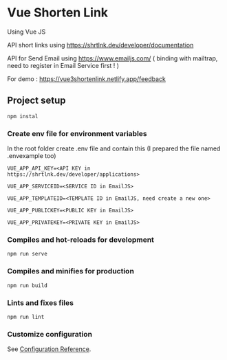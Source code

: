 # Vue Shorten Link

Using Vue JS

API short links using https://shrtlnk.dev/developer/documentation

API for Send Email using https://www.emailjs.com/ ( binding with mailtrap, need to register in Email Service first ! )

For demo : https://vue3shortenlink.netlify.app/feedback

## Project setup

```
npm instal
```

### Create env file for environment variables

In the root folder create .env file and contain this (I prepared the file named .envexample too)

```
VUE_APP_API_KEY=<API KEY in https://shrtlnk.dev/developer/applications>

VUE_APP_SERVICEID=<SERVICE ID in EmailJS>

VUE_APP_TEMPLATEID=<TEMPLATE ID in EmailJS, need create a new one>

VUE_APP_PUBLICKEY=<PUBLIC KEY in EmailJS>

VUE_APP_PRIVATEKEY=<PRIVATE KEY in EmailJS>
```

### Compiles and hot-reloads for development

```
npm run serve
```

### Compiles and minifies for production

```
npm run build
```

### Lints and fixes files

```
npm run lint
```

### Customize configuration

See [Configuration Reference](https://cli.vuejs.org/config/).
